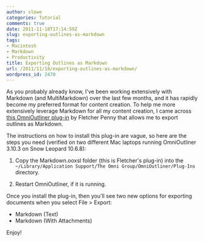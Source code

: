 ```yaml
---
author: slowe
categories: Tutorial
comments: true
date: 2011-11-18T17:14:59Z
slug: exporting-outlines-as-markdown
tags:
- Macintosh
- Markdown
- Productivity
title: Exporting Outlines as Markdown
url: /2011/11/18/exporting-outlines-as-markdown/
wordpress_id: 2470
---
```


As you probably already know, I've been working extensively with Markdown (and MultiMarkdown) over the last few months, and it has rapidly become my preferred format for content creation. To help me more extensively leverage Markdown for all my content creation, I came across [this OmniOutliner plug-in](http://fletcherpenney.net/2011/10/omnioutliner_plugin) by Fletcher Penny that allows me to export outlines as Markdown.

The instructions on how to install this plug-in are vague, so here are the steps you need (verified on two different Mac laptops running OmniOutliner 3.10.3 on Snow Leopard 10.6.8):

1. Copy the Markdown.ooxsl folder (this is Fletcher's plug-in) into the `~/Library/Application Support/The Omni Group/OmniOutliner/Plug-Ins` directory.

2. Restart OmniOutliner, if it is running.

Once you install the plug-in, then you'll see two new options for exporting documents when you select File > Export:

* Markdown (Text)  
* Markdown (With Attachments)

Enjoy!
